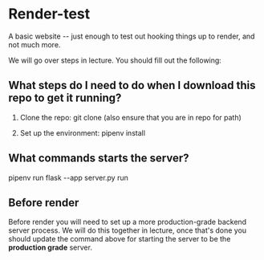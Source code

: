 # Render-test
A basic website -- just enough to test out hooking things up to render, and not much more.

We will go over steps in lecture. You should fill out the following:

## What steps do I need to do when I download this repo to get it running?
1. Clone the repo: git clone <repo> (also ensure that you are in repo for path)

2. Set up the environment: pipenv install


## What commands starts the server?
pipenv run flask --app server.py run

## Before render

Before render you will need to set up a more production-grade backend server process. We will do this together in lecture, once that's done you should update the command above for starting the server to be the **production grade** server.